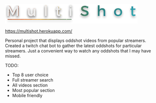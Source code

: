 ![alt tag](https://raw.githubusercontent.com/Agnostics/Multishot/92a61d5c44c1daf87ed5507093e075a695b2b8e1/app/client/images/logo.png)

https://multishot.herokuapp.com/

Personal project that displays oddshot videos from popular streamers. Created a twitch chat bot to gather the latest oddshots for particular streamers. Just a convenient way to watch any oddshots that I may have missed. 

TODO:
  + Top 8 user choice
  + Full streamer search
  + All videos section
  + Most popular section
  + Mobile friendly
  
